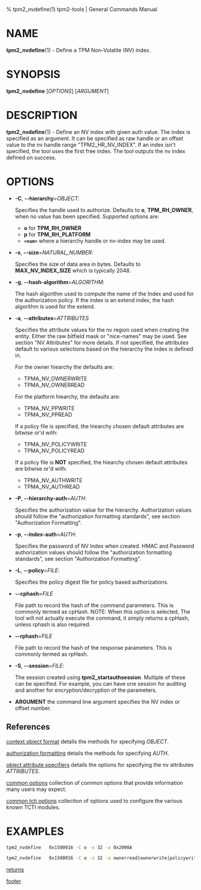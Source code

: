 % tpm2_nvdefine(1) tpm2-tools | General Commands Manual

# NAME

**tpm2_nvdefine**(1) - Define a TPM Non-Volatile (NV) index.

# SYNOPSIS

**tpm2_nvdefine** [*OPTIONS*] [*ARGUMENT*]

# DESCRIPTION

**tpm2_nvdefine**(1) - Define an NV index with given auth value. The index is
specified as an argument. It can be specified as raw handle or an offset value
to the nv handle range "TPM2_HR_NV_INDEX". If an index isn't specified, the tool
uses the first free index. The tool outputs the nv index defined on success.

# OPTIONS

  * **-C**, **\--hierarchy**=_OBJECT_:

    Specifies the handle used to authorize. Defaults to **o**, **TPM_RH_OWNER**,
    when no value has been specified.
    Supported options are:
      * **o** for **TPM_RH_OWNER**
      * **p** for **TPM_RH_PLATFORM**
      * **`<num>`** where a hierarchy handle or nv-index may be used.

  * **-s**, **\--size**=_NATURAL_NUMBER_:

    Specifies the size of data area in bytes. Defaults to **MAX_NV_INDEX_SIZE**
    which is typically 2048.

  * **-g**, **\--hash-algorithm**=_ALGORITHM_:

    The hash algorithm used to compute the name of the Index and used for the
    authorization policy. If the index is an extend index, the hash algorithm is
    used for the extend.

  * **-a**, **\--attributes**=_ATTRIBUTES_

    Specifies the attribute values for the nv region used when creating the
    entity. Either the raw bitfield mask or "nice-names" may be used. See
    section "NV Attributes" for more details. If not specified, the attributes
    default to various selections based on the hierarchy the index is defined in.

    For the owner hiearchy the defaults are:
      - TPMA_NV_OWNERWRITE
      - TPMA_NV_OWNERREAD

    For the platform hiearchy, the defaults are:
      - TPMA_NV_PPWRITE
      - TPMA_NV_PPREAD

    If a policy file is specified, the hiearchy chosen default attributes are bitwise or'd with:
      - TPMA_NV_POLICYWRITE
      - TPMA_NV_POLICYREAD

    If a policy file is **NOT** specified, the hiearchy chosen default attributes are bitwise or'd with:
      - TPMA_NV_AUTHWRITE
      - TPMA_NV_AUTHREAD

  * **-P**, **\--hierarchy-auth**=_AUTH_:

    Specifies the authorization value for the hierarchy. Authorization values
    should follow the "authorization formatting standards", see section
    "Authorization Formatting".

  * **-p**, **\--index-auth**=_AUTH_:

    Specifies the password of NV Index when created.
    HMAC and Password authorization values should follow the "authorization
    formatting standards", see section "Authorization Formatting".

  * **-L**, **\--policy**=_FILE_:

    Specifies the policy digest file for policy based authorizations.

  * **\--cphash**=_FILE_

    File path to record the hash of the command parameters. This is commonly
    termed as cpHash. NOTE: When this option is selected, The tool will not
    actually execute the command, it simply returns a cpHash, unless rphash is also required.

  * **\--rphash**=_FILE_

    File path to record the hash of the response parameters. This is commonly
    termed as rpHash.

  * **-S**, **\--session**=_FILE_:

    The session created using **tpm2_startauthsession**. Multiple of these can
    be specified. For example, you can have one session for auditing and another
    for encryption/decryption of the parameters.

  * **ARGUMENT** the command line argument specifies the NV index or offset
    number.

## References

[context object format](common/ctxobj.md) details the methods for specifying
_OBJECT_.

[authorization formatting](common/authorizations.md) details the methods for
specifying _AUTH_.

[object attribute specifiers](common/nv-attrs.md) details the options for
specifying the nv attributes _ATTRIBUTES_.

[common options](common/options.md) collection of common options that provide
information many users may expect.

[common tcti options](common/tcti.md) collection of options used to configure
the various known TCTI modules.

# EXAMPLES

```bash
tpm2_nvdefine   0x1500016 -C o -s 32 -a 0x2000A

tpm2_nvdefine   0x1500016 -C o -s 32 -a ownerread|ownerwrite|policywrite -p 1a1b
```

[returns](common/returns.md)

[footer](common/footer.md)
